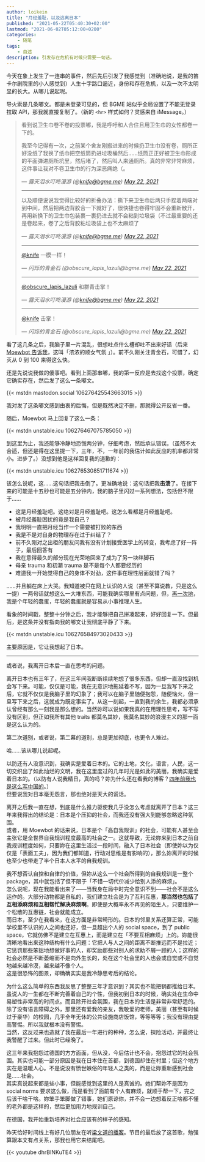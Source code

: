 ```yaml
---
author: loikein
title: "月经羞耻，以及逃离日本"
published: "2021-05-22T05:40:30+02:00"
lastmod: "2021-06-02T05:12:00+0200"
categories:
    - 随笔
tags:
    - 自述
description: 引发存在危机有时候只需要一句话。
---
```

今天在象上发生了一连串的事件，然后先后引发了我感觉到（准确地说，是我的笛卡尔剧院里的小人感觉到）人生十字路口逼近，身份和存在危机，以及一次不太明显的长大。从哪儿说起呢。

导火索是几条嘟文。都是未登录可见的，但 BGME 站似乎全局设置了不能无登录拉取 API，那我就直接复制了。（新的 `<hr>` 样式如何？灵感来自 iMessage。）

> 看到说卫生巾卷不卷的投票嘟，我是呼吁和人合住且用卫生巾的女性都卷一下的。
> 
> 我至今记得有一次，之前某个舍友刚搬进来的时候扔卫生巾没有卷，厕所正好没纸了我换了纸巾把空纸筒扔进垃圾桶然后……纸筒正正好被卫生巾形成的平面弹进厕所坑里，然后堵了，然后叫人来通厕所。真的非常非常麻烦，这件事让我对不卷卫生巾的行为深恶痛绝（。
> 
> — <cite>露天泪水叮咚漫游 (@knife@bgme.me) [May 22, 2021](https://bgme.me/@knife/106276360745576320)</cite>
> 
> ---
> 
> 以及顺便说说我觉得比较好的折叠办法：撕下来卫生巾后两只手捏着两端对到中间，然后把两边背胶合一下就好了，很快捷也卷得牢固不会重新散开，再用新换下的卫生巾包装裹一裹扔进去就不会粘到垃圾袋（不过最重要的还是卷起来，卷了之后背胶粘垃圾袋上也不太麻烦了
> 
> — <cite>露天泪水叮咚漫游 (@knife@bgme.me) [May 22, 2021](https://bgme.me/@knife/106276372465487303)</cite>
> 
> ---
> 
> [@knife](https://bgme.me/@knife) 一模一样！
> 
> — <cite>闪烁的青金石 (@obscure_lapis_lazuli&#8203;@bgme.me)  [May 22, 2021](https://bgme.me/@obscure_lapis_lazuli/106276388961165954)</cite>
> 
> ---
> 
> [@obscure_lapis_lazuli](https://bgme.me/@obscure_lapis_lazuli) 和群青击掌！
> 
> — <cite>露天泪水叮咚漫游 (@knife@bgme.me) [May 22, 2021](https://bgme.me/@knife/106276391582719013)</cite>
> 
> ---
> 
> [@knife](https://bgme.me/@knife) 击掌！
> 
> — <cite>闪烁的青金石 (@obscure_lapis_lazuli&#8203;@bgme.me)  [May 22, 2021](https://bgme.me/@obscure_lapis_lazuli/106276394488473882)</cite>

看了这几条之后，我脑子里一片混乱，很想吐点什么槽却吐不出来好话（后来 [Moewbot 告诉我](https://unstable.icu/@admin/106276597612122728)，这叫「浓浓的顺女气氛 」）。前不久刚关注青金石，可惜了，幻灭从 0 到 100 来得这么快。

还是先说说我做的傻事吧。看到上面那串嘟，我的第一反应是去找这个投票，确定它确实存在，然后发了这么一条嘟文。

{{< mstdn mastodon.social 106276425543663015 >}}

<!-- 
啊？卫生巾怎么卷还要网友教的吗？母亲是有多不称职啊？

— loikein (@loikein​@mastodon.social) [May 22, 2021](https://mastodon.social/@loikein/106276425543663015)
 -->

我对发了这条嘟文感到由衷的后悔，但是既然决定不删，那就得公开反省一番。

随后，Moewbot 马上回复了这么一条：

{{< mstdn unstable.icu 106276467075785050 >}}

<!-- 
[@loikein](https://mastodon.social/@loikein) 我母亲没有教过我，我也不觉得这是不称职。

— 森山未来厨 :potion_agender: (@admin​@unstable.icu) [May 22, 2021](https://unstable.icu/@admin/106276467075785050)
 -->

到这里为止，我还能够冷静地恐慌两分钟，仔细考虑，然后承认错误。（虽然不太合适，但还是得在这里提一下，三年，不，一年前的我估计如此反应的机率都非常小。进步了。）没想到他是这样回复我的道歉的：

{{< mstdn unstable.icu 106276530851711674 >}}

<!-- 
[@loikein](https://mastodon.social/@loikein) 不用了，我不是想反对道德批判和冒犯，我只是说自己的感受，有点惊讶你会把一个非常性别化的社会化过程视作当然——至少在我的年轻时代，我激烈地反抗和拒绝一切专属于女性的社会化和道德标准。

— 森山未来厨 :potion_agender: (@admin​@unstable.icu) [May 22, 2021](https://unstable.icu/@admin/106276530851711674)
 -->

该怎么说呢，这……这句话把我击倒了。更准确地说：这句话把我**击溃**了。在接下来的可能是十五秒也可能是五分钟内，我的脑子里闪过一系列想法，包括但不限于……

- 这是月经羞耻吧。这绝对是月经羞耻吧。这怎么看都是月经羞耻吧。
- 被月经羞耻困扰的竟是我自己？
- 我明明一直把月经当作一个需要被打败的东西
- 我是不是对自身的物理存在过于纠结了？
- 前不久刚对之出柜的朋友问我有没有计划接受医学上的转变，我考虑了好一阵子，最后回答有
- 我在意得最久的部分现在光荣地回来了成为了另一块绊脚石
- 母亲 trauma 和初潮 trauma 是不是每个人都要经历的
- 难道我一开始觉得自己的身体不对劲，这件事在理性层面就错了吗？

……并且躺在床上大哭。我知道被只在网上认识的人说（甚至不算说教，只是这么一提）一两句话就想这么一大堆东西，可能我确实哪里有点问题，但，[再一次地](/posts/2020-12-12-i-am-not-going-anywhere/)，我是个年轻的蠢蛋，年轻的蠢蛋就是容易从小事推理人生。

看象的时间戳，整整十分钟之后，我才能够把自己拼凑起来，好好回复一下。但最后，是这条并没有指向我的嘟文让我彻底平静了下来。

{{< mstdn unstable.icu 106276584973020433 >}}

<!-- 
一定要把卫生巾卷起来不然就是添麻烦这种话——尽管不完全类似——让我想到我在贵市这个高自我规训的垃圾城市最恶心的经历之一：在公寓公用厕所的隔间里，看到有人在门背后贴了A4纸大骂有些（不住在这个厕所附近的）人跑来用这个厕所，并且在厕所里呕吐没收拾干净。那间厕所四个隔间全部贴上了辱骂告示，并威胁马上会安装电子监控，要把来呕吐的人揪出来。  
:anna02:  
“坏事都是外地人做的，他们无权使用我家门口的公共资源”  
+  
“为了找到给我添麻烦的人我会监控你们在隔间里做什么”  
+  
“呕吐这种病理症状我才不关心，只要你把我的地盘弄脏了你就该死”  
当然后来我把我常去的隔间告示给撕了。

— 森山未来厨 :potion_agender: (@admin​@unstable.icu) [May 22, 2021](https://unstable.icu/@admin/106276584973020433)
 -->

主要原因是，它让我想起了日本。

---

或者说，我离开日本后一直在思考的问题。

离开日本也有三年了，在这三年间我断断续续地想了很多东西，但却一直没找到机会写下来。可能，仅仅是可能，我在无意识地拖延着不写，因为一旦我写下来之后，它就不仅仅是我脑子里的幻象了；我可以在脑子里随便抱怨，随便恼火，但一旦写下来之后，这就成为既定事实了。从这一刻起，一直到我的余生，我都必须承认曾经有那么一刻我是那么想的。当然妳可以说如果我真的在用理性思考，写不写没有区别，但正如我所有其他 traits 都莫名其妙，我莫名其妙的浪漫主义的那一面是这么认为的。

第二次道别，或者说，第二幕的道别，总是更加彻底，也更令人难过。

哈……该从哪儿说起呢。

以防还有人没意识到，我确实是爱着日本的。它的土地，文化，语言，人民，这一切交织出了如此灿烂的文明，我在这里度过的几年时光是如此的美丽，我确实是爱着日本的。（以防有人说我精日，真的吗？妳为什么还在看我的博客？[四年前我也是这么写中国的](/posts/2017-11-16-original-sin-of-patriots/)。）  
但要说我对日本毫无怨言，那也绝对是天大的谎话。

离开之后我一直在想，到底是什么推力驱使我几乎没怎么考虑就离开了日本？这三年来我得出的结论是：日本是个压抑的社会，而我还没有强大到能够忽略这种氛围。  
或者，用 Moewbot 的话来说，日本是个「高自我规训」的社会，可能有人甚至会主张它是全世界自我规训程度最高的社会之一。这就导致，无论妳来到日本之前自我规训程度如何，只要妳在这里生活过一段时间，融入了日本社会（即使妳以为仅仅是「表面工夫」，因为我们都知道，行动对思维是有影响的），那么妳离开的时候也至少也带走了半个日本人水平的自我规训。

我不想否认自控和自律的价值，但妳从这么一个社会所得到的自我规训是一整个 package，其中就包括了但不限于「不惜一切代价减少给别人添的麻烦」。  
怎么说呢，现在我能看出来了——当我身在局中时完全意识不到——社会不是这么运作的。大部分动物都是自私的，我们建立社会是为了互利互惠，**那当然也包括了互相添麻烦和互相帮忙解决麻烦啊**。即使是大概率永不再见的陌生人，只要维护一个松散的互惠链，社会就能成立。  
而日本，至少在我看来，在这方面是非常畸形的。日本的邻里关系还算正常，可能学校里不认识的人之间也还好，但一旦超出个人的 social space，到了 public space，它就仿佛不是建立在互惠上，而是建立在「不要互相麻烦」上的。妳能很清晰地看出来这种结构有什么问题：它把人与人之间的距离不断推远而不是拉近；它惩罚那些笨拙地想做好事的人，却奖励那些对别人的求助不屑一顾的人；这样的社会必然是不断萎缩而不是向外生长的，处在这个社会里的人也会或自觉或不自觉地越来越冷漠，越来越不像个人。  
这是很恐怖的图景，却确确实实是我冷静思考后的结论。

为什么这么简单的东西我反思了整整三年才意识到？其实也不能把锅都推给日本。虽说人的一生都在不断完善着自己的个性，但我初到日本的时候，确实处在生命中易塑性非常高的时间点。而且除开社会氛围，我在日本的生活是非常非常舒适的。除了没有语言障碍之外，那里还有爱我的亲友，我敬爱的老师，美丽（甚至有时候过于豪华）的校园，几乎全年无休的公共设施商店饭馆，等等等等；我没有理由提高警惕。所以我就根本没有警惕。  
当然，这反过来也造就了我在最后一年进行的种种，怎么说，探险活动，并最终让我警醒了过来。但此时已经晚了。

这三年来我抱怨过德国的方方面面，但从没，今后估计也不会，抱怨过它的社会氛围。其实也可能一部分原因是我在日本住在首都，到德国却住在村里；但这个地方实在是温暖人心。不是说没有愤世嫉俗的年轻人之类的，而是让妳重新感到社会是……社会。  
其实真说起来都是些小事，但能感觉到这里的人是真诚的。她们帮妳不是因为 social norms 要求这么做，而是看到了面前有个人有麻烦，就顺手帮一下，完之后该干啥干啥。妳笨手笨脚做了错事，她们原谅你，并不会一边想着反正啥都不懂的老外都是这样的，然后更加用力地规训自己。

在德国，我开始重新培养对社会应该有的样子的感知。

昨天恰好时间线上有好几位朋友在听[梁文道的播客](https://api.vistopia.com.cn/rss/program/11.xml)。节目的最后放了这首歌，勉强算跟本文有点关系，那我也用它来结尾吧。

{{< youtube dhrBINKuTE4 >}}

